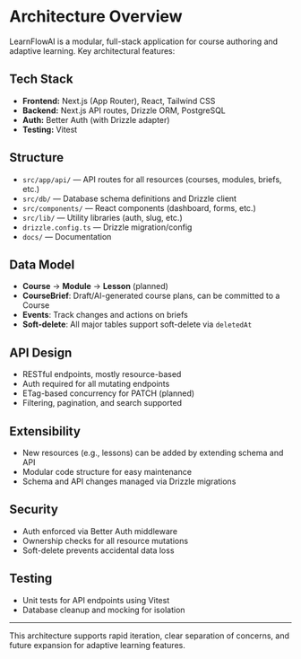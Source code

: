 # Architecture Overview

LearnFlowAI is a modular, full-stack application for course authoring and adaptive learning. Key architectural features:

## Tech Stack
- **Frontend:** Next.js (App Router), React, Tailwind CSS
- **Backend:** Next.js API routes, Drizzle ORM, PostgreSQL
- **Auth:** Better Auth (with Drizzle adapter)
- **Testing:** Vitest

## Structure
- `src/app/api/` — API routes for all resources (courses, modules, briefs, etc.)
- `src/db/` — Database schema definitions and Drizzle client
- `src/components/` — React components (dashboard, forms, etc.)
- `src/lib/` — Utility libraries (auth, slug, etc.)
- `drizzle.config.ts` — Drizzle migration/config
- `docs/` — Documentation

## Data Model
- **Course** → **Module** → **Lesson** (planned)
- **CourseBrief**: Draft/AI-generated course plans, can be committed to a Course
- **Events**: Track changes and actions on briefs
- **Soft-delete**: All major tables support soft-delete via `deletedAt`

## API Design
- RESTful endpoints, mostly resource-based
- Auth required for all mutating endpoints
- ETag-based concurrency for PATCH (planned)
- Filtering, pagination, and search supported

## Extensibility
- New resources (e.g., lessons) can be added by extending schema and API
- Modular code structure for easy maintenance
- Schema and API changes managed via Drizzle migrations

## Security
- Auth enforced via Better Auth middleware
- Ownership checks for all resource mutations
- Soft-delete prevents accidental data loss

## Testing
- Unit tests for API endpoints using Vitest
- Database cleanup and mocking for isolation

---
This architecture supports rapid iteration, clear separation of concerns, and future expansion for adaptive learning features.
